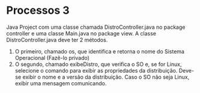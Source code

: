 # Processos 3

Java Project com uma classe chamada DistroController.java no package controller e uma classe Main.java no package view.
A classe DistroController.java deve ter 2 métodos.
1) O primeiro, chamado os, que identifica e retorna o nome do Sistema Operacional (Fazê-lo privado)
2) O segundo, chamado exibeDistro, que verifica o SO e, se for Linux, selecione o comando para exibir as propriedades da distribuição. Deve-se exibir o nome e a versão da distribuição. Caso o SO não seja Linux, exibir uma mensagem comunicando.
